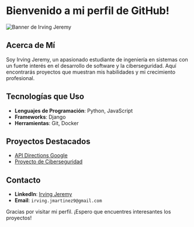 # Bienvenido a mi perfil de GitHub!

![Banner de Irving Jeremy](https://i.ibb.co/ZgpYkLM/banner.jpg)

## Acerca de Mí
Soy Irving Jeremy, un apasionado estudiante de ingeniería en sistemas con un fuerte interés en el desarrollo de software y la ciberseguridad. Aquí encontrarás proyectos que muestran mis habilidades y mi crecimiento profesional.

## Tecnologías que Uso
- **Lenguajes de Programación**: Python, JavaScript
- **Frameworks**: Django
- **Herramientas**: Git, Docker

## Proyectos Destacados
- [API Directions Google](URL_del_proyecto_API_Directions_Google)
- [Proyecto de Ciberseguridad](URL_del_proyecto_de_Ciberseguridad)

## Contacto
- **LinkedIn**: [Irving Jeremy](URL_de_tu_LinkedIn)
- **Email**: `irving.jmartinez9@gmail.com`

Gracias por visitar mi perfil. ¡Espero que encuentres interesantes los proyectos!
